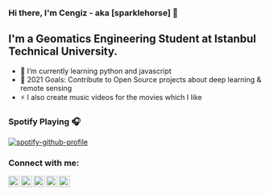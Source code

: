 ### Hi there, I'm Cengiz - aka [sparklehorse] 👋
## I'm a Geomatics Engineering Student at Istanbul Technical University.

- 🌱 I’m currently learning python and javascript
- 🥅 2021 Goals: Contribute to Open Source projects about deep learning & remote sensing
- ⚡ I also create music videos for the movies which I like

### Spotify Playing 🎧

[![spotify-github-profile](https://spotify-github-profile.vercel.app/api/view?uid=11178271539&cover_image=true&theme=novatorem)](https://open.spotify.com/user/11178271539)
### Connect with me:
[<img align="left" alt="codeSTACKr | LinkedIn" width="22px" src="https://cdn.jsdelivr.net/npm/simple-icons@v3/icons/linkedin.svg" />][linkedin]
[<img align="left" alt="codeSTACKr | Twitter" width="22px" src="https://cdn.jsdelivr.net/npm/simple-icons@v3/icons/twitter.svg" />][twitter]
[<img align="left" alt="codeSTACKr | YouTube" width="22px" src="https://cdn.jsdelivr.net/npm/simple-icons@v3/icons/youtube.svg" />][youtube]
[<img align="left" alt="codeSTACKr | LinkedIn" width="22px" src="https://cdn.jsdelivr.net/npm/simple-icons@v3/icons/spotify.svg" />][spotify]
[<img align="left" alt="codeSTACKr | LinkedIn" width="22px" src="https://cdn.jsdelivr.net/npm/simple-icons@v3/icons/steam.svg" />][steam]
<br />

[linkedin]: https://www.linkedin.com/in/cengiz-avc%C4%B1-749079150/ 
[twitter]: https://twitter.com/cengiz_hunter
[youtube]: https://www.youtube.com/sparklerated
[spotify]: https://open.spotify.com/user/11178271539
[steam]: https://steamcommunity.com/id/Sparklehorse33/
